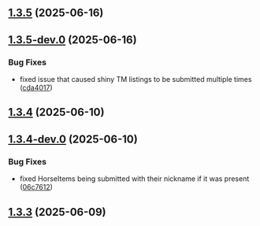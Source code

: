 ## [1.3.5](https://github.com/Wynnventory/WynnVentory_Mod/compare/v1.3.5-dev.0...v1.3.5) (2025-06-16)

## [1.3.5-dev.0](https://github.com/Wynnventory/WynnVentory_Mod/compare/v1.3.4...v1.3.5-dev.0) (2025-06-16)


### Bug Fixes

* fixed issue that caused shiny TM listings to be submitted multiple times ([cda4017](https://github.com/Wynnventory/WynnVentory_Mod/commit/cda4017590afd6ebaa09946b9f8b6a5cd84ee233))

## [1.3.4](https://github.com/Wynnventory/WynnVentory_Mod/compare/v1.3.4-dev.0...v1.3.4) (2025-06-10)

## [1.3.4-dev.0](https://github.com/Wynnventory/WynnVentory_Mod/compare/v1.3.3...v1.3.4-dev.0) (2025-06-10)


### Bug Fixes

* fixed HorseItems being submitted with their nickname if it was present ([06c7612](https://github.com/Wynnventory/WynnVentory_Mod/commit/06c7612725a168ae32106246840fff7bf0eeacec))

## [1.3.3](https://github.com/Wynnventory/WynnVentory_Mod/compare/v1.3.3-dev.0...v1.3.3) (2025-06-09)

